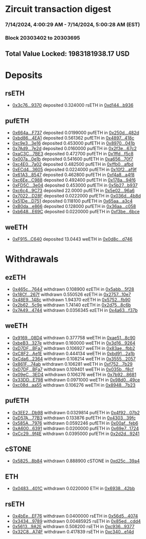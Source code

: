 # Zircuit transaction digest
### 7/14/2024, 4:00:29 AM - 7/14/2024, 5:00:28 AM (EST)
### Block 20303402 to 20303695

## Total Value Locked: 1983181938.17 USD

# Deposits
## rsETH
- [0x3c76...9370](https://etherscan.io/address/0x3c76563877488bAc1B0dBfed38Ad478361059370) deposited 0.324000 rsETH in [0xd144...b936](https://etherscan.io/tx/0x3c76563877488bAc1B0dBfed38Ad478361059370)
## pufETH
- [0x664a...F737](https://etherscan.io/address/0x664a73cb63425898F676188464fA3468bfb1F737) deposited 0.0199000 pufETH in [0x250d...482d](https://etherscan.io/tx/0x664a73cb63425898F676188464fA3468bfb1F737)
- [0xbd86...4EA1](https://etherscan.io/address/0xbd863e63C21c51bde3e17856Df256176C7454EA1) deposited 0.561362 pufETH in [0x4897...418c](https://etherscan.io/tx/0xbd863e63C21c51bde3e17856Df256176C7454EA1)
- [0xc9e3...3e16](https://etherscan.io/address/0xc9e36557bF4070787e16B1Bbf841Babc0f693e16) deposited 0.453000 pufETH in [0x8970...041b](https://etherscan.io/tx/0xc9e36557bF4070787e16B1Bbf841Babc0f693e16)
- [0x7Ad9...7e2d](https://etherscan.io/address/0x7Ad9683f3819CD3B91B5505122c39019a1027e2d) deposited 0.0160000 pufETH in [0x2f3e...67c2](https://etherscan.io/tx/0x7Ad9683f3819CD3B91B5505122c39019a1027e2d)
- [0xaC3C...7BE3](https://etherscan.io/address/0xaC3C2A175A09a2124a419eB9F96bfc4615097BE3) deposited 0.472700 pufETH in [0x1ffd...f5c8](https://etherscan.io/tx/0xaC3C2A175A09a2124a419eB9F96bfc4615097BE3)
- [0x007a...0e1b](https://etherscan.io/address/0x007a6E9bE1251f574BCD672E9eFf958388200e1b) deposited 0.541600 pufETH in [0xa656...70f7](https://etherscan.io/tx/0x007a6E9bE1251f574BCD672E9eFf958388200e1b)
- [0xc4E0...7a02](https://etherscan.io/address/0xc4E05F4B25f4580801b952d01da31fD1B5327a02) deposited 0.482500 pufETH in [0xffb0...afbd](https://etherscan.io/tx/0xc4E05F4B25f4580801b952d01da31fD1B5327a02)
- [0xECd4...3605](https://etherscan.io/address/0xECd4Bc5B342a6Ee8306DBBF2d1b13F549FA33605) deposited 0.0224000 pufETH in [0x10f2...af9f](https://etherscan.io/tx/0xECd4Bc5B342a6Ee8306DBBF2d1b13F549FA33605)
- [0x61A3...8547](https://etherscan.io/address/0x61A38912503EFd8fed2bFdF07E69C4A799b18547) deposited 0.462800 pufETH in [0xf4a8...a4f8](https://etherscan.io/tx/0x61A38912503EFd8fed2bFdF07E69C4A799b18547)
- [0xc6Ee...C988](https://etherscan.io/address/0xc6Ee6547B04B42BF14b1c703f58265bf4FeeC988) deposited 0.492400 pufETH in [0x178a...94f6](https://etherscan.io/tx/0xc6Ee6547B04B42BF14b1c703f58265bf4FeeC988)
- [0xFD5C...3e04](https://etherscan.io/address/0xFD5C074834B85b2C85eCEf7bCb55ba9653013e04) deposited 0.453000 pufETH in [0x5b27...b937](https://etherscan.io/tx/0xFD5C074834B85b2C85eCEf7bCb55ba9653013e04)
- [0xc6c4...9C73](https://etherscan.io/address/0xc6c431dAdFb8F4Bdc06136b652f9DfaFc4e69C73) deposited 22.0000 pufETH in [0x5e02...96a6](https://etherscan.io/tx/0xc6c431dAdFb8F4Bdc06136b652f9DfaFc4e69C73)
- [0x7022...D28F](https://etherscan.io/address/0x70221008BBeF412D57fBb84d686aC2A9C6B0D28F) deposited 0.0222000 pufETH in [0x036d...4b8d](https://etherscan.io/tx/0x70221008BBeF412D57fBb84d686aC2A9C6B0D28F)
- [0x51De...D751](https://etherscan.io/address/0x51De60b6d0C697f625f30D6f1896E1e54503D751) deposited 0.118100 pufETH in [0x65aa...a3c4](https://etherscan.io/tx/0x51De60b6d0C697f625f30D6f1896E1e54503D751)
- [0xB0da...e866](https://etherscan.io/address/0xB0dad31039AB4BfA02e476B75010e29Ec14Ce866) deposited 0.128000 pufETH in [0x36aa...c058](https://etherscan.io/tx/0xB0dad31039AB4BfA02e476B75010e29Ec14Ce866)
- [0xb648...E69C](https://etherscan.io/address/0xb648124434bB43deF6cb43F61334F8ab255cE69C) deposited 0.0220000 pufETH in [0xf3be...6bce](https://etherscan.io/tx/0xb648124434bB43deF6cb43F61334F8ab255cE69C)
## weETH
- [0xF915...C640](https://etherscan.io/address/0xF91577dFfc6000BC4C1e11d752cBDe084c7FC640) deposited 13.0443 weETH in [0x0d8c...d746](https://etherscan.io/tx/0xF91577dFfc6000BC4C1e11d752cBDe084c7FC640)
# Withdrawals
## ezETH
- [0x465c...7644](https://etherscan.io/address/0x465c1eaF68e47808d5B3dFbe66fE66eAa2b07644) withdrawn 0.108900 ezETH in [0x5abb...5f28](https://etherscan.io/tx/0x465c1eaF68e47808d5B3dFbe66fE66eAa2b07644)
- [0x18Cf...267f](https://etherscan.io/address/0x18Cfd6bc4ce35fA076DA527fe384ac11B50C267f) withdrawn 0.550526 ezETH in [0x2757...10e7](https://etherscan.io/tx/0x18Cfd6bc4ce35fA076DA527fe384ac11B50C267f)
- [0x48E9...148c](https://etherscan.io/address/0x48E935425974A4276b83101EE0d39e6d1f68148c) withdrawn 1.94370 ezETH in [0x5752...fb90](https://etherscan.io/tx/0x48E935425974A4276b83101EE0d39e6d1f68148c)
- [0x2b62...5c9e](https://etherscan.io/address/0x2b62B73255b0B27354E37FC3E0d81664870F5c9e) withdrawn 1.74140 ezETH in [0x2d75...8c6b](https://etherscan.io/tx/0x2b62B73255b0B27354E37FC3E0d81664870F5c9e)
- [0x7A49...4744](https://etherscan.io/address/0x7A493Be5c2ce014cD049Bf178a1ac0Db1B434744) withdrawn 0.0356345 ezETH in [0x4a63...f37b](https://etherscan.io/tx/0x7A493Be5c2ce014cD049Bf178a1ac0Db1B434744)
## weETH
- [0x9169...08D4](https://etherscan.io/address/0x91697AC65A49730D8EdEe42c67c96847436108D4) withdrawn 0.377758 weETH in [0xae51...8c90](https://etherscan.io/tx/0x91697AC65A49730D8EdEe42c67c96847436108D4)
- [0xbeB3...327e](https://etherscan.io/address/0xbeB3e4AFA46BB1552476995a8F4992a1F79E327e) withdrawn 0.160000 weETH in [0x3d16...9264](https://etherscan.io/tx/0xbeB3e4AFA46BB1552476995a8F4992a1F79E327e)
- [0xD7DF...BFa7](https://etherscan.io/address/0xD7DF7E085214743530afF339aFC420c7c720BFa7) withdrawn 0.106927 weETH in [0x83ae...fbb2](https://etherscan.io/tx/0xD7DF7E085214743530afF339aFC420c7c720BFa7)
- [0xC8F2...Ae1E](https://etherscan.io/address/0xC8F235677D341031F5cb752b46bD3A8f25bFAe1E) withdrawn 0.444134 weETH in [0xbd91...2a1b](https://etherscan.io/tx/0xC8F235677D341031F5cb752b46bD3A8f25bFAe1E)
- [0xCda6...2364](https://etherscan.io/address/0xCda6711269Ca0CD8D2DE044F1eAdb387d45E2364) withdrawn 0.108214 weETH in [0x3555...2057](https://etherscan.io/tx/0xCda6711269Ca0CD8D2DE044F1eAdb387d45E2364)
- [0x861F...74ab](https://etherscan.io/address/0x861F7d7193b5B25F94F306eE5A81AD57389e74ab) withdrawn 0.106281 weETH in [0xf752...7b29](https://etherscan.io/tx/0x861F7d7193b5B25F94F306eE5A81AD57389e74ab)
- [0xD7DF...BFa7](https://etherscan.io/address/0xD7DF7E085214743530afF339aFC420c7c720BFa7) withdrawn 0.109401 weETH in [0x035b...f8cf](https://etherscan.io/tx/0xD7DF7E085214743530afF339aFC420c7c720BFa7)
- [0x09eC...3ED4](https://etherscan.io/address/0x09eC09cE3eC065cd60f0ed03f60B7692352E3ED4) withdrawn 0.106276 weETH in [0x7b92...8681](https://etherscan.io/tx/0x09eC09cE3eC065cd60f0ed03f60B7692352E3ED4)
- [0x33DD...E798](https://etherscan.io/address/0x33DD4cC6c3b58C03c9987f3E0eb771f39d8DE798) withdrawn 0.0971000 weETH in [0x98d0...49ce](https://etherscan.io/tx/0x33DD4cC6c3b58C03c9987f3E0eb771f39d8DE798)
- [0xc08d...aa55](https://etherscan.io/address/0xc08db993d855e01A905401829141Dd3870d3aa55) withdrawn 0.106276 weETH in [0x8948...7b23](https://etherscan.io/tx/0xc08db993d855e01A905401829141Dd3870d3aa55)
## pufETH
- [0x3EE2...Db98](https://etherscan.io/address/0x3EE2e61Cadfc5a29929040B965961A4661C4Db98) withdrawn 0.0329814 pufETH in [0x4f92...07b2](https://etherscan.io/tx/0x3EE2e61Cadfc5a29929040B965961A4661C4Db98)
- [0xD57A...77B3](https://etherscan.io/address/0xD57A6c37DF1285b92a8147Ad348D27cB77e077B3) withdrawn 0.133876 pufETH in [0x4303...39fc](https://etherscan.io/tx/0xD57A6c37DF1285b92a8147Ad348D27cB77e077B3)
- [0x585A...7976](https://etherscan.io/address/0x585A48aEf9Ff9053539fD095073678cdCcC37976) withdrawn 0.0592246 pufETH in [0x00af...feb6](https://etherscan.io/tx/0x585A48aEf9Ff9053539fD095073678cdCcC37976)
- [0xA600...6391](https://etherscan.io/address/0xA60008b15159D12cdCFadB55A6E27Fe41B5C6391) withdrawn 0.0200000 pufETH in [0x69e7...1724](https://etherscan.io/tx/0xA60008b15159D12cdCFadB55A6E27Fe41B5C6391)
- [0xCc29...9f4E](https://etherscan.io/address/0xCc29783bf6CF9D540D338F313551AEc6e5799f4E) withdrawn 0.0395000 pufETH in [0x2d2d...9241](https://etherscan.io/tx/0xCc29783bf6CF9D540D338F313551AEc6e5799f4E)
## cSTONE
- [0x5825...8b84](https://etherscan.io/address/0x582548f94372CA54894012e41f34972370368b84) withdrawn 0.888900 cSTONE in [0xd25c...39a4](https://etherscan.io/tx/0x582548f94372CA54894012e41f34972370368b84)
## ETH
- [0x0483...401C](https://etherscan.io/address/0x0483827c84aD3E93C4cd3BDeBFE4700bE23d401C) withdrawn 0.0220000 ETH in [0x6938...42bb](https://etherscan.io/tx/0x0483827c84aD3E93C4cd3BDeBFE4700bE23d401C)
## rsETH
- [0x4bEe...EF76](https://etherscan.io/address/0x4bEe37ECAa996A6833471D64E0E03c6af98bEF76) withdrawn 0.0400000 rsETH in [0x56d5...4074](https://etherscan.io/tx/0x4bEe37ECAa996A6833471D64E0E03c6af98bEF76)
- [0x3434...9789](https://etherscan.io/address/0x34349c5569e7B846c3558961552D2202760A9789) withdrawn 0.00485925 rsETH in [0x85ed...cdd4](https://etherscan.io/tx/0x34349c5569e7B846c3558961552D2202760A9789)
- [0x5613...9A2E](https://etherscan.io/address/0x5613815e671568FC7170A5bb96dE39b9672B9A2E) withdrawn 0.508200 rsETH in [0xc936...9377](https://etherscan.io/tx/0x5613815e671568FC7170A5bb96dE39b9672B9A2E)
- [0x32C8...A74F](https://etherscan.io/address/0x32C8001446acD892Da0FF8F58d6D5e0e88f9A74F) withdrawn 0.417839 rsETH in [0xc340...e14d](https://etherscan.io/tx/0x32C8001446acD892Da0FF8F58d6D5e0e88f9A74F)

